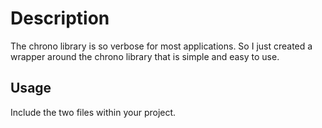 <h1>Description</h1>

The chrono library is so verbose for most applications. So I just created a wrapper around the chrono library that is simple and easy to use. 

<h2>Usage</h2>
Include the two files within your project.


